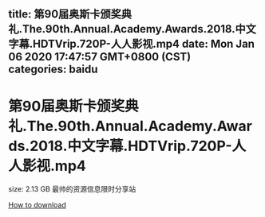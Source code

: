 
title: 第90届奥斯卡颁奖典礼.The.90th.Annual.Academy.Awards.2018.中文字幕.HDTVrip.720P-人人影视.mp4
date: Mon Jan 06 2020 17:47:57 GMT+0800 (CST)    
categories: baidu
---

# 第90届奥斯卡颁奖典礼.The.90th.Annual.Academy.Awards.2018.中文字幕.HDTVrip.720P-人人影视.mp4
size: 2.13 GB
 最帅的资源信息限时分享站
 

[How to download](https://bpcam.bemobtrk.com/go/2ceec3aa-1ca2-46d6-b9ff-aaa5c184517c?jno=5459)